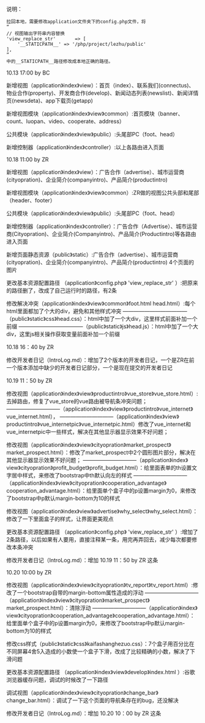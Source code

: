 
说明：
	


	拉回本地，需要修改application文件夹下的config.php文件，将
	“
	// 视图输出字符串内容替换
    'view_replace_str'       => [
        '__STATICPATH__' => '/php/project/lezhu/public'
    ],
	”
	中的__STATICPATH__路径修改成本地正确的路径。
	
	

10.13 17:00   by  BC

新增视图（application》index》view）：首页（index）、联系我们(connectus)、物业合作(property)、开发商合作(develop)、新闻动态列表(newslist)、新闻详情页(newsdeta)、app下载页(getapp)

新增视图模块（application》index》view》common）:首页模块（banner、count、luopan、video、cooperate、address）

公共模块（application》index》view》public）:头尾部PC（foot、head）

新增控制器（application》index》controller）:以上各路由进入页面



10.18 11:00   by  ZR

新增视图（application》index》view）：广告合作（advertise）、城市运营商(cityopration)、企业简介(companyintro)、产品简介(productintro)

新增视图模块（application》index》view》common）:ZR做的视图公共头部和尾部（header、footer）

公共模块（application》index》view》public）:头尾部PC（foot、head）

新增控制器（application》index》controller）：广告合作（Advertise）、城市运营商(Cityopration)、企业简介(Companyintro)、产品简介(Productintro)等各路由进入页面

新增页面静态资源（public》static）:广告合作（advertise）、城市运营商(cityopration)、企业简介(companyintro)、产品简介(productintro) 4个页面的图片

更改基本资源配置路径 （application》config.php》 'view_replace_str' ）:把原来的路径删了，改成了自己运行时的路径，有2条

修改解决冲突（application》index》view》common》foot.html head.html）:每个html里面都加了个大的div，避免和其他样式冲突
————————————（public》static》css》head.css）：html中加了一个大div，这里样式前面补加一个前缀
————————————（public》static》js》head.js）：html中加了一个大div，这里js相关操作获取变量前面补加一个前缀



10.18 16：40   by  ZR

修改开发者日记（IntroLog.md）：增加了2个版本的开发者日记，一个是ZR在前一个版本添加中缺少的开发者日记部分，一个是现在提交的开发者日记



10.19 11：50   by  ZR

修改视图（application》index》view》productintro》vue_store》vue_store.html）:去掉路由，修复了vue_store的vue路由被导航条冲突问题；
——————————（application》index》view》productintro》vue_internet》vue_internet.html），
——————————（application》index》view》productintro》vue_internetpic》vue_internetpic.html）修改了vue_internet和vue_internetpic中一些样式，解决在其他显示器显示效果不好问题；

修改视图（application》index》view》cityopration》market_prospect》market_prospect.html）：修改了market_prospect中2个圆形图片部分，解决在其他显示器显示效果不好问题；
——————————（application》index》view》cityopration》profit_budget》profit_budget.html）：给里面表单的th设置文字居中样式，来修改了bootstrap中th默认向左的样式
——————————（application》index》view》cityopration》cooperation_advantage》cooperation_advantage.html）：给里面单个盒子中的p设置margin为0，来修改了bootstrap中p默认margin-bottom为10的样式

修改视图（application》index》view》advertise》why_select》why_select.html）：修改了一下里面盒子的样式，让界面更美观点

更改基本资源配置路径 （application》config.php》 'view_replace_str' ）:增加了2条路径，以后如果有人要用，直接注释某一条，用完再弄回去，减少每次都要修改本条冲突

修改开发者日记（IntroLog.md）：增加 10.19 11：50 by ZR 这条



10.20 10:00   by  ZR

修改视图（application》index》view》cityopration》tv_report》tv_report.html）:修改了一个bootstrap自带的margin-bottom属性造成的浮动
——————————（application》index》view》cityopration》market_prospect》market_prospect.html）：清除浮动
——————————（application》index》view》cityopration》cooperation_advantage》cooperation_advantage.html）：给里面单个盒子中的p设置margin为0，来修改了bootstrap中p默认margin-bottom为10的样式

修改css样式（public》static》css》kaifashanghezuo.css）：7个盒子用百分比在不同屏幕4舍5入造成的小数使一个盒子下滑，改成了比较精确的小数，解决了下滑问题

更改基本资源配置路径 （application》index》view》develop》index.html ）:谷歌浏览器缓存问题，调试的时候改了一下路径

调试视图（application》index》view》cityopration》change_bar》change_bar.html）：调试了一下这个页面的导航条存在的bug，还没解决

修改开发者日记（IntroLog.md）：增加 10.20 10：00 by ZR 这条



